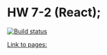 # HW 7-2 (React);

[![Build status](https://ci.appveyor.com/api/projects/status/dd2jc4aben9x3abm?svg=true)](https://ci.appveyor.com/project/Alexey57575/ra-hw7-2)

[Link to pages: ](https://alexgnutov.github.io/ra_hw7_2/)
